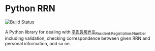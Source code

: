 # Python RRN

[![Build Status](https://travis-ci.org/Rainist/rrn.svg?branch=master)](https://travis-ci.org/Rainist/rrn)

A Python library for dealing with [주민등록번호<sub>Resident Registration Number</sub>](https://ko.wikipedia.org/wiki/%EC%A3%BC%EB%AF%BC%EB%93%B1%EB%A1%9D%EB%B2%88%ED%98%B8) including validation, checking correspondence between given RRN and personal information, and so on.
